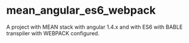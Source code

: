 # mean_angular_es6_webpack
A project with MEAN stack with angular 1.4.x and with ES6 with BABLE transpiler with WEBPACK configured.
